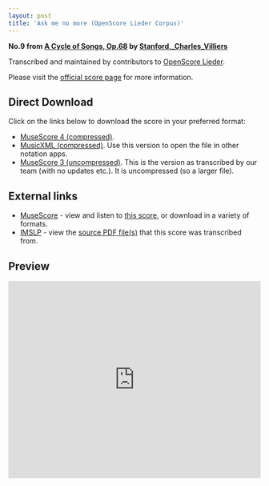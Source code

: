 ```yaml
---
layout: post
title: 'Ask me no more (OpenScore Lieder Corpus)'
---
```


__No.9 from [A Cycle of Songs, Op.68](https://fourscoreandmore.org/openscore/lieder/Stanford,_Charles_Villiers/A_Cycle_of_Songs,_Op.68/) by [Stanford,_Charles_Villiers](https://fourscoreandmore.org/openscore/lieder/Stanford,_Charles_Villiers)__

Transcribed and maintained by contributors to [OpenScore Lieder].

Please visit the [official score page] for more information.

[official score page]: https://musescore.com/openscore-lieder-corpus/scores/6794671
[OpenScore Lieder]: https://musescore.com/openscore-lieder-corpus

## Direct Download

Click on the links below to download the score in your preferred format:
- [MuseScore 4 (compressed)](https://fourscoreandmore.org/openscore/lieder/Stanford,_Charles_Villiers/A_Cycle_of_Songs,_Op.68/9_Ask_me_no_more.mscz).
- [MusicXML (compressed)](https://fourscoreandmore.org/openscore/lieder/Stanford,_Charles_Villiers/A_Cycle_of_Songs,_Op.68/9_Ask_me_no_more.mxl). Use this version to open the file in other notation apps.
- [MuseScore 3 (uncompressed)](https://raw.githubusercontent.com/OpenScore/Lieder/refs/heads/main/scores/Stanford,_Charles_Villiers/A_Cycle_of_Songs,_Op.68/9_Ask_me_no_more/lc6794671.mscx). This is the version as transcribed by our team (with no updates etc.). It is uncompressed (so a larger file).

## External links

- [MuseScore] - view and listen to [this score][MuseScore], or download in a variety of formats.
- [IMSLP] - view the [source PDF file(s)][IMSLP] that this score was transcribed from.

[MuseScore]: https://musescore.com/score/6794671
[IMSLP]: https://imslp.org/wiki/Special:ReverseLookup/225685

## Preview

<iframe width="100%" height="394" src="https://musescore.com/openscore-lieder-corpus/scores/6794671/embed" frameborder="0" allowfullscreen allow="autoplay; fullscreen"></iframe>
